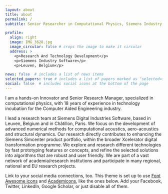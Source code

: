 ```yaml
---
layout: about
title: about
permalink: /
subtitle: Senior Researcher in Computational Physics, Siemens Industry Software, Simulation and Test Division # <a href='#'></a>.

profile:
  align: right
  image: IMG_3628.jpg
  image_circular: false # crops the image to make it circular
  address: >
    <p>Research And Technology Development</p>
    <p>Siemens Industry Software</p>
    <p>Leuven, Belgium</p>

news: false  # includes a list of news items
selected_papers: true # includes a list of papers marked as "selected={true}"
social: false  # includes social icons at the bottom of the page
---
```


I am a hands-on Innovator and Senior Research Manager, specialized in computational physics, with 18 years of experience in technology incubation for the Computer Aided Engineering industry. 

I lead a research team at Siemens Digital Industries Software, based in Leuven, Belgium and in Châtillon, Paris. 
We focus on the development of advanced numerical methods for computational acoustics, aero-acoustics and structural dynamics. 
Our research directly contributes to enhancing the Siemens Simcenter product portfolio, within the broader Xcelerator digital transformation programme.
We explore and research different technologies by fast prototyping features or concepts, and refine the selected solutions into algorithms that are robust and user friendly. 
We are part of a vast network of academia/research institutions and participate in many regional, national and EU research projects.

Link to your social media connections, too. This theme is set up to use [Font Awesome icons](http://fortawesome.github.io/Font-Awesome/) and [Academicons](https://jpswalsh.github.io/academicons/), like the ones below. Add your Facebook, Twitter, LinkedIn, Google Scholar, or just disable all of them.
